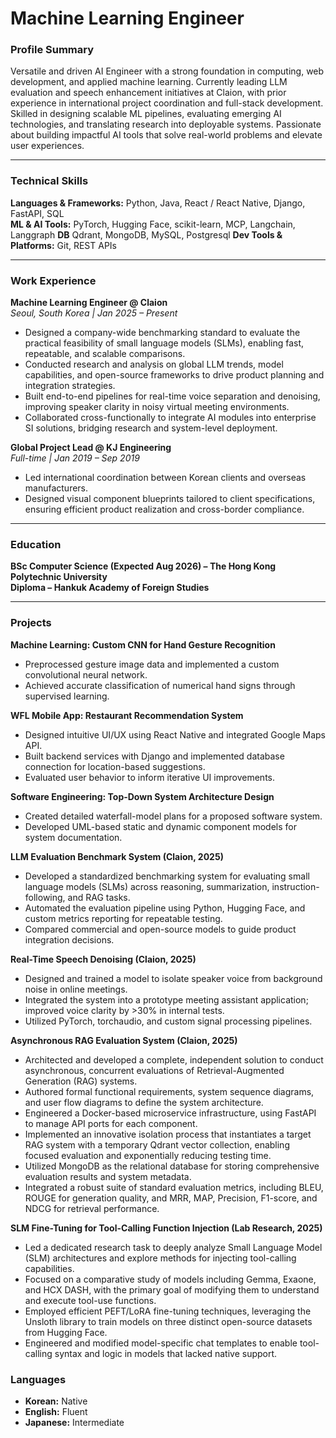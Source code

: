 # Machine Learning Engineer


### **Profile Summary**
Versatile and driven AI Engineer with a strong foundation in computing, web development, and applied machine learning. Currently leading LLM evaluation and speech enhancement initiatives at Claion, with prior experience in international project coordination and full-stack development. Skilled in designing scalable ML pipelines, evaluating emerging AI technologies, and translating research into deployable systems. Passionate about building impactful AI tools that solve real-world problems and elevate user experiences.

---

### **Technical Skills**
**Languages & Frameworks:** Python, Java, React / React Native, Django, FastAPI, SQL  
**ML & AI Tools:** PyTorch, Hugging Face, scikit-learn, MCP, Langchain, Langgraph 
**DB** Qdrant, MongoDB, MySQL, Postgresql 
**Dev Tools & Platforms:** Git, REST APIs 

---

### **Work Experience**

**Machine Learning Engineer @ Claion**  
*Seoul, South Korea | Jan 2025 – Present*  
- Designed a company-wide benchmarking standard to evaluate the practical feasibility of small language models (SLMs), enabling fast, repeatable, and scalable comparisons.  
- Conducted research and analysis on global LLM trends, model capabilities, and open-source frameworks to drive product planning and integration strategies.  
- Built end-to-end pipelines for real-time voice separation and denoising, improving speaker clarity in noisy virtual meeting environments.  
- Collaborated cross-functionally to integrate AI modules into enterprise SI solutions, bridging research and system-level deployment.

**Global Project Lead @ KJ Engineering**  
*Full-time | Jan 2019 – Sep 2019*  
- Led international coordination between Korean clients and overseas manufacturers.  
- Designed visual component blueprints tailored to client specifications, ensuring efficient product realization and cross-border compliance.

---

### **Education**

**BSc Computer Science (Expected Aug 2026) – The Hong Kong Polytechnic University**  
**Diploma – Hankuk Academy of Foreign Studies**  

---

### **Projects**

**Machine Learning: Custom CNN for Hand Gesture Recognition**  
- Preprocessed gesture image data and implemented a custom convolutional neural network.  
- Achieved accurate classification of numerical hand signs through supervised learning.

**WFL Mobile App: Restaurant Recommendation System**  
- Designed intuitive UI/UX using React Native and integrated Google Maps API.  
- Built backend services with Django and implemented database connection for location-based suggestions.  
- Evaluated user behavior to inform iterative UI improvements.

**Software Engineering: Top-Down System Architecture Design**  
- Created detailed waterfall-model plans for a proposed software system.  
- Developed UML-based static and dynamic component models for system documentation.

**LLM Evaluation Benchmark System (Claion, 2025)**  
- Developed a standardized benchmarking system for evaluating small language models (SLMs) across reasoning, summarization, instruction-following, and RAG tasks.  
- Automated the evaluation pipeline using Python, Hugging Face, and custom metrics reporting for repeatable testing.  
- Compared commercial and open-source models to guide product integration decisions.

**Real-Time Speech Denoising (Claion, 2025)**  
- Designed and trained a model to isolate speaker voice from background noise in online meetings.  
- Integrated the system into a prototype meeting assistant application; improved voice clarity by >30% in internal tests.  
- Utilized PyTorch, torchaudio, and custom signal processing pipelines.

**Asynchronous RAG Evaluation System (Claion, 2025)**
- Architected and developed a complete, independent solution to conduct asynchronous, concurrent evaluations of Retrieval-Augmented Generation (RAG) systems.
- Authored formal functional requirements, system sequence diagrams, and user flow diagrams to define the system architecture.
- Engineered a Docker-based microservice infrastructure, using FastAPI to manage API ports for each component.
- Implemented an innovative isolation process that instantiates a target RAG system with a temporary Qdrant vector collection, enabling focused evaluation and exponentially reducing testing time.
- Utilized MongoDB as the relational database for storing comprehensive evaluation results and system metadata.
- Integrated a robust suite of standard evaluation metrics, including BLEU, ROUGE for generation quality, and MRR, MAP, Precision, F1-score, and NDCG for retrieval performance.

**SLM Fine-Tuning for Tool-Calling Function Injection (Lab Research, 2025)**
- Led a dedicated research task to deeply analyze Small Language Model (SLM) architectures and explore methods for injecting tool-calling capabilities.
- Focused on a comparative study of models including Gemma, Exaone, and HCX DASH, with the primary goal of modifying them to understand and execute tool-use functions.
- Employed efficient PEFT/LoRA fine-tuning techniques, leveraging the Unsloth library to train models on three distinct open-source datasets from Hugging Face.
- Engineered and modified model-specific chat templates to enable tool-calling syntax and logic in models that lacked native support.
  

### **Languages**
- **Korean:** Native  
- **English:** Fluent  
- **Japanese:** Intermediate  
